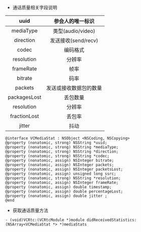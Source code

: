 - 通话质量相关字段说明

|     uuid     |    参会人的唯一标识    |
| :----------: | :--------------------: |
|  mediaType   |   类型(audio/video)    |
|  direction   |  发送接收(send/recv)   |
|    codec     |        编码格式        |
|  resolution  |         分辨率         |
|  frameRate   |          帧率          |
|   bitrate    |          码率          |
|   packets    | 发送或接收数据包的数量 |
| packagesLost |        丢包数量        |
|  resolution  |         分辨率         |
| fractionLost |         丢包率         |
|    jitter    |          抖动          |

```objc
@interface VCMediaStat : NSObject <NSCoding, NSCopying>
@property (nonatomic, strong) NSString *uuid;
@property (nonatomic, strong) NSString *mediaType;
@property (nonatomic, strong) NSString *direction;
@property (nonatomic, strong) NSString *codec;
@property (nonatomic, assign) NSInteger bitrate; 
@property (nonatomic, assign) NSInteger packets;
@property (nonatomic, assign) NSInteger packetsLost;
@property (nonatomic, assign) unsigned long ssrc;
@property (nonatomic, strong) NSString *resolution; 
@property (nonatomic, assign) NSInteger frameRate;
@property (nonatomic, assign) double timestamp;
@property (nonatomic, assign) double percentageLost; 
@property (nonatomic, assign) double jitter ;
@end
```

- 获取通话质量方法

```objc
- (void)VCRtc:(VCRtcModule *)module didReceivedStatistics:(NSArray<VCMediaStat *> *)mediaStats
```

#### 